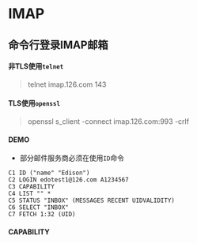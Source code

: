 # IMAP
## 命令行登录IMAP邮箱
#### 非TLS使用`telnet`
> telnet imap.126.com 143
#### TLS使用`openssl`
> openssl s_client -connect imap.126.com:993 -crlf
#### DEMO
- 部分邮件服务商必须在使用`ID`命令
```
C1 ID ("name" "Edison")
C2 LOGIN edotest1@126.com A1234567
C3 CAPABILITY
C4 LIST "" *
C5 STATUS "INBOX" (MESSAGES RECENT UIDVALIDITY)
C6 SELECT "INBOX"
C7 FETCH 1:32 (UID)
```
#### CAPABILITY